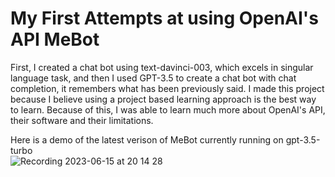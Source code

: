 # My First Attempts at using OpenAI's API MeBot

First, I created a chat bot using text-davinci-003, which excels in singular language task, and then I used GPT-3.5 to create a chat bot with chat completion, it remembers what has been previously said. I made this project because I believe using a project based learning approach is the best way to learn. Because of this, I was able to learn much more about OpenAI's API, their software and their limitations. 

Here is a demo of the latest verison of MeBot currently running on gpt-3.5-turbo	
![Recording 2023-06-15 at 20 14 28](https://github.com/gwilliamleung/mebot/assets/103716258/b8ee0ac4-4252-46f0-a711-93651fe3388f)
